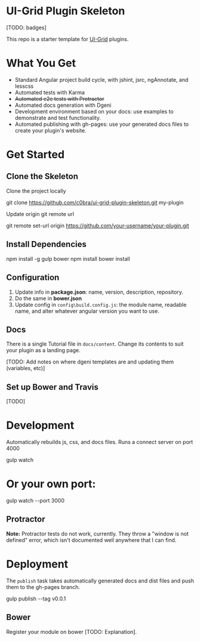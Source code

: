 
# UI-Grid Plugin Skeleton

[TODO: badges]

This repo is a starter template for [UI-Grid](http://ui-grid.info) plugins.

# What You Get

* Standard Angular project build cycle, with jshint, jsrc, ngAnnotate, and lesscss
* Automated tests with Karma
* ~~Automated e2e tests with Protractor~~
* Automated docs generation with Dgeni
* Development environment based on your docs: use examples to demonstrate and test functionality.
* Automated publishing with gh-pages: use your generated docs files to create your plugin's website.

# Get Started

## Clone the Skeleton

Clone the project locally

  git clone https://github.com/c0bra/ui-grid-plugin-skeleton.git my-plugin

Update origin git remote url

  git remote set-url origin https://github.com/your-username/your-plugin.git

## Install Dependencies

  npm install -g gulp bower
  npm install
  bower install

## Configuration

1. Update info in **package.json**: name, version, description, repository.
2. Do the same in **bower.json**
3. Update config in `config\build.config.js`: the module name, readable name, and alter whatever angular version you want to use.

## Docs

There is a single Tutorial file in `docs/content`. Change its contents to suit your plugin as a landing page.

[TODO: Add notes on where dgeni templates are and updating them (variables, etc)]

## Set up Bower and Travis

[TODO]

# Development

Automatically rebuilds js, css, and docs files. Runs a connect server on port 4000

  gulp watch

  # Or your own port:
  gulp watch --port 3000

## Protractor

**Note:** Protractor tests do not work, currently. They throw a "window is not defined" error, which isn't documented well anywhere that I can find.


# Deployment

The `publish` task takes automatically generated docs and dist files and push them to the gh-pages branch.

  gulp publish --tag v0.0.1


## Bower

Register your module on bower [TODO: Explanation].

